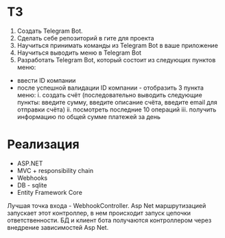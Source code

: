 # ТЗ
1. Создать Telegram Bot.
2. Сделать себе репозиторий в гите для проекта
3. Научиться принимать команды из Telegram Bot в ваше приложение
4. Научиться выводить меню в Telegram Bot
5. Разработать Telegram Bot, который состоит из следующих пунктов меню:
  * ввести ID компании
  * после успешной валидации ID компании - отобразить 3 пункта меню:
      i. создать счёт (последовательно выводить следующие пункты: введите сумму, введите описание счёта, введите email для отправки счёта)
      ii. посмотреть последние 10 операций
      iii. получить информацию по общей сумме платежей за день

# Реализация
* ASP.NET
* MVC + responsibility chain
* Webhooks
* DB - sqlite
* Entity Framework Core

Лучшая точка входа - WebhookController. Asp Net маршрутизацией запускает этот контроллер, в нем происходит запуск цепочки ответственности.
БД и клиент бота получаются контроллером через внедрение зависимостей Asp Net.

